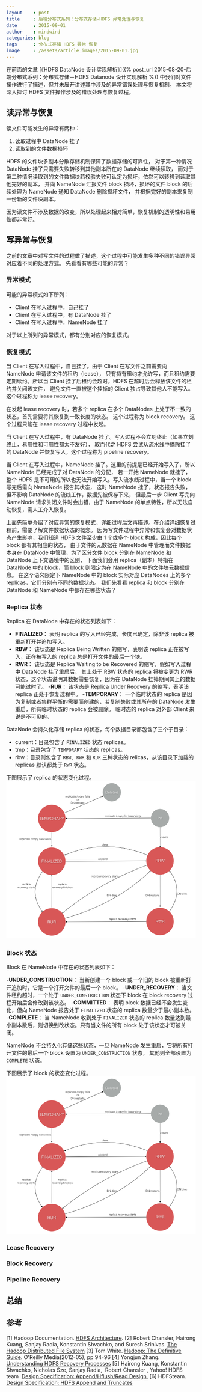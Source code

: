 ```yaml
---
layout    : post
title     : 后端分布式系列：分布式存储-HDFS 异常处理与恢复
date      : 2015-09-01
author    : mindwind
categories: blog
tags      : 分布式存储 HDFS 异常 恢复
image     : /assets/article_images/2015-09-01.jpg
---
```



在前面的文章 [《HDFS DataNode 设计实现解析》]({% post_url 2015-08-20-后端分布式系列：分布式存储－HDFS Datanode 设计实现解析 %})
中我们对文件操作进行了描述，但并未展开讲述其中涉及的异常错误处理与恢复机制。
本文将深入探讨 HDFS 文件操作涉及的错误处理与恢复过程。


## 读异常与恢复
读文件可能发生的异常有两种：

  1. 读取过程中 DataNode 挂了
  2. 读取到的文件数据损坏

HDFS 的文件块多副本分散存储机制保障了数据存储的可靠性，
对于第一种情况 DataNode 挂了只需要失败转移到其他副本所在的 DataNode 继续读取，
而对于第二种情况读取到的文件数据块若校验失败可认定为损坏，依然可以转移到读取其他完好的副本，
并向 NameNode 汇报文件 block 损坏，损坏的文件 block 的后续处理为 NameNode 通知 DataNode 删除损坏文件，
并根据完好的副本来复制一份新的文件块副本。

因为读文件不涉及数据的改变，所以处理起来相对简单，恢复机制的透明性和易用性都非常好。


## 写异常与恢复
之前的文章中对写文件的过程做了描述，这个过程中可能发生多种不同的错误异常对应着不同的处理方式。
先看看有哪些可能的异常？

### 异常模式
可能的异常模式如下所列：

  - Client 在写入过程中，自己挂了
  - Client 在写入过程中，有 DataNode 挂了
  - Client 在写入过程中，NameNode 挂了

对于以上所列的异常模式，都有分别对应的恢复模式。

### 恢复模式
当 Client 在写入过程中，自己挂了。由于 Client 在写文件之前需要向 NameNode 申请该文件的租约（lease），
只有持有租约才允许写，而且租约需要定期续约。所以当 Client 挂了后租约会超时，HDFS 在超时后会释放该文件的租约并关闭该文件，
避免文件一直被这个挂掉的 Client 独占导致其他人不能写入。这个过程称为 lease recovery。

在发起 lease recovery 时，若多个 replica 在多个 DataNodes 上处于不一致的状态，首先需要将其恢复到一致长度的状态。
这个过程称为 block recovery。 这个过程只能在 lease recovery 过程中发起。

当 Client 在写入过程中，有 DataNode 挂了。写入过程不会立刻终止（如果立刻终止，易用性和可用性都太不友好），
取而代之 HDFS 尝试从流水线中摘除挂了的 DataNode 并恢复写入，这个过程称为 pipeline recovery。

当 Client 在写入过程中，NameNode 挂了。这里的前提是已经开始写入了，所以 NameNode 已经完成了对 DataNode 的分配，
若一开始 NameNode 就挂了，整个 HDFS 是不可用的所以也无法开始写入。写入流水线过程中，当一个 block 写完后需向 NameNode 报告其状态，
这时 NameNode 挂了，状态报告失败，但不影响 DataNode 的流线工作，数据先被保存下来，
但最后一步 Client 写完向 NameNode 请求关闭文件时会出错，由于 NameNode 的单点特性，所以无法自动恢复，需人工介入恢复。

上面先简单介绍了对应异常的恢复模式，详细过程后文再描述。在介绍详细恢复过程前，需要了解文件数据状态的概念。
因为写文件过程中异常和恢复会对数据状态产生影响，我们知道 HDFS 文件至少由 1 个或多个 block 构成，因此每个 block 都有其相应的状态，
由于文件的元数据在 NameNode 中管理而文件数据本身在 DataNode 中管理，为了区分文件 block 分别在 NameNode 和 DataNode 上下文语境中的区别，
下面我们会用 replica（副本）特指在 DataNode 中的 block，而 block 则限定为在 NameNode 中的文件块元数据信息。
在这个语义限定下 NameNode 中的 block 实际对应 DataNodes 上的多个 replicas，它们分别有不同的数据状态。
我们先看看 replica 和 block 分别在 DataNode 和 NameNode 中都存在哪些状态？

### Replica 状态
Replica 在 DataNode 中存在的状态列表如下：

  - __FINALIZED__：
  表明 replica 的写入已经完成，长度已确定，除非该 replica 被重新打开并追加写入。
  - __RBW__：
  该状态是 Replica Being Written 的缩写，表明该 replica 正在被写入，正在被写入的 replica 总是打开文件的最后一个块。
  - __RWR__：
  该状态是 Replica Waiting to be Recovered 的缩写，假如写入过程中 DataNode 挂了重启后，
  其上处于 RBW 状态的 replica 将被变更为 RWR 状态，这个状态说明其数据需要恢复，因为在 DataNode 挂掉期间其上的数据可能过时了。
  -__RUR__：
  该状态是 Replica Under Recovery 的缩写，表明该 replica 正处于恢复过程中。
  -__TEMPORARY__：
  一个临时状态的 replica 是因为复制或者集群平衡的需要而创建的，若复制失败或其所在的 DataNode 发生重启，所有临时状态的 replica 会被删除。
  临时态的 replica 对外部 Client 来说是不可见的。

DataNode 会持久化存储 replica 的状态，每个数据目录都包含了三个子目录：

  - current：目录包含了 `FINALIZED` 状态 replicas。
  - tmp：目录包含了 `TEMPORARY` 状态的 replicas。
  - rbw：目录则包含了 `RBW`、`RWR` 和 `RUR` 三种状态的 relicas，从该目录下加载的 replicas 默认都处于 `RWR` 状态。

下图展示了 replica 的状态变化过程。
![](/assets/article_images/2015-09-01-1.png)

### Block 状态
Block 在 NameNode 中存在的状态列表如下：

  -__UNDER_CONSTRUCTION__：
  当新创建一个 block 或一个旧的 block 被重新打开追加时，它是一个打开文件的最后一个 block。
  -__UNDER_RECOVERY__：
  当文件租约超时，一个处于 `UNDER_CONSTRUCTION` 状态下 block 在 block recovery 过程开始后会修改到该状态。
  -__COMMITTED__：
  表明 block 数据已经不会发生变化，但向 NameNode 报告处于 `FINALIZED` 状态的 replica 数量少于最小副本数。
  -__COMPLETE__：
  当 NameNode 收到处于 `FINALIZED` 状态的 replica 数量达到最小副本数后，则切换到改状态。只有当文件的所有 block 处于该状态才可被关闭。

NameNode 不会持久化存储这些状态，一旦 NameNode 发生重启，它将所有打开文件的最后一个 block 设置为 `UNDER_CONSTRUCTION` 状态，
其他则全部设置为 `COMPLETE` 状态。

下图展示了 block 的状态变化过程。
![](/assets/article_images/2015-09-01-1.png)

### Lease Recovery


### Block Recovery


### Pipeline Recovery


## 总结



## 参考
[1] Hadoop Documentation. [HDFS Architecture](http://hadoop.apache.org/docs/current/hadoop-project-dist/hadoop-hdfs/HdfsDesign.html).
[2] Robert Chansler, Hairong Kuang, Sanjay Radia, Konstantin Shvachko, and Suresh Srinivas. [The Hadoop Distributed File System](http://www.aosabook.org/en/hdfs.html)
[3] Tom White. [Hadoop: The Definitive Guide](http://book.douban.com/subject/10464777/). O'Reilly Media(2012-05), pp 94-96
[4] Yongjun Zhang. [Understanding HDFS Recovery Processes](http://blog.cloudera.com/blog/2015/02/understanding-hdfs-recovery-processes-part-1/)
[5] Hairong Kuang, Konstantin Shvachko, Nicholas Sze, Sanjay Radia,  Robert Chansler , Yahoo! HDFS team  [Design Specification: Append/Hflush/Read Design ](https://issues.apache.org/jira/secure/attachment/12445209/appendDesign3.pdf)
[6] HDFSteam. [Design Specification: HDFS Append and Truncates](https://issues.apache.org/jira/secure/attachment/12370562/Appends.doc)
